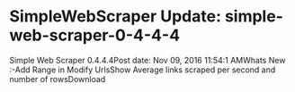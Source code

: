 # SimpleWebScraper Update: simple-web-scraper-0-4-4-4

Simple Web Scraper 0.4.4.4Post date: Nov 09, 2016 11:54:1 AMWhats New :-Add Range in Modify UrlsShow Average links scraped per second and number of rowsDownload